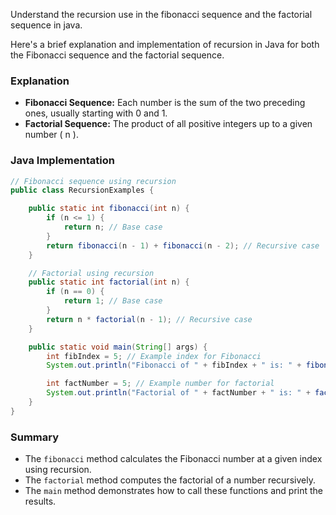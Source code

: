 Understand the recursion use in the fibonacci sequence and the factorial sequence in java.


Here's a brief explanation and implementation of recursion in Java for both the Fibonacci sequence and the factorial sequence.

### Explanation
- **Fibonacci Sequence:** Each number is the sum of the two preceding ones, usually starting with 0 and 1.
- **Factorial Sequence:** The product of all positive integers up to a given number \( n \).

### Java Implementation
```java
// Fibonacci sequence using recursion
public class RecursionExamples {

    public static int fibonacci(int n) {
        if (n <= 1) {
            return n; // Base case
        }
        return fibonacci(n - 1) + fibonacci(n - 2); // Recursive case
    }

    // Factorial using recursion
    public static int factorial(int n) {
        if (n == 0) {
            return 1; // Base case
        }
        return n * factorial(n - 1); // Recursive case
    }

    public static void main(String[] args) {
        int fibIndex = 5; // Example index for Fibonacci
        System.out.println("Fibonacci of " + fibIndex + " is: " + fibonacci(fibIndex));

        int factNumber = 5; // Example number for factorial
        System.out.println("Factorial of " + factNumber + " is: " + factorial(factNumber));
    }
}
```

### Summary
- The `fibonacci` method calculates the Fibonacci number at a given index using recursion.
- The `factorial` method computes the factorial of a number recursively.
- The `main` method demonstrates how to call these functions and print the results.